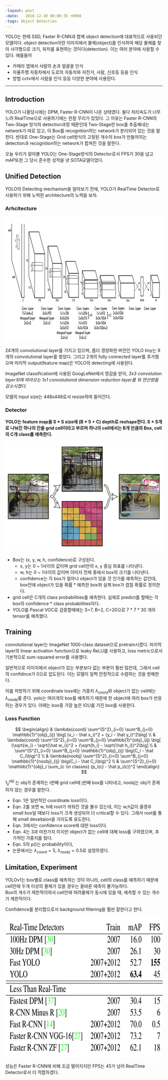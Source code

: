 ```yaml
---
-layout: post
-date:   2018-12-30 00:00:35 +0900
-tags: Object Detection
---
```


 YOLO는 한때 SSD, Faster R-CNN과 함께 object detection에 대표적으로 사용되던 모델이다. object detection이란 이미지에서 물체(object)를 인식하여 해당 물체를 찾아 사각형으로 크기, 위치를 표현하는 것이다(detection). 이는 여러 분야에 사용할 수 있다. 예를들어 

 - 카메라 앱에서 사람의 손과 얼굴을 인식
 - 자율주행 자동차에서 도로의 자동차와 자전거, 사람, 신호등 등을 인식
 - 방범 cctv에서 사람을 인식 
 등등 다양한 분야에 사용된다.

<!--more-->

---

## Introduction 

 YOLO가 나올당시에는 DPM, Faster R-CNN이 나온 상태였다. 둘다 처리속도가 너무 느려 RealTime으로 사용하기에는 한참 무리가 있었다. 그 이유는 Faster R-CNN의 Two-Stage 방식의 detection과정 때문인데 Two-Stage란 box를 추출해내는 network가 따로 있고, 이 Box를 recognition하는 network가 분리되어 있는 것을 말한다. 반대로 One-Stage는 Grid cell방식의 고정된 개수의 box가 만들어지는 detection과 recognition하는 network가 합쳐진 것을 말한다. 

 오늘 우리가 알아볼 YOLO는 One-Stage방식의 Detector로서 FPS가 30을 넘고 mAP또한 그 당시 준수한 성적을 낸 SOTA모델이었다. 

## Unified Detection
 
 YOLO의 Detecting mechanism을 알아보기 전에, YOLO가 RealTime Detector로 사용하기 위해 노력한 architecture의 노력을 보자.

### Arhcitecture 

 <p align="center">
 <img src="/assets/images/YOLOv1/Figure1.png" width="700" height="400"/>
 </p>

 24개의 convolutional layer를 가지고 있으며, 좀더 경량화한 버전인 YOLO tiny는 9개의 convolutional layer를 쌓았다. 그리고 2개의 fully connected layer를 추가했으며 마지막 output(feature map)은 YOLO의 detecting에 사용된다.

 ImageNet classification에 사용된 GoogLeNet에서 영감을 받아, _3x3 convolution layer뒤에 따라오는 1x1 convolutional dimension reduction layer를 둬 연산량을 감소시켰다._

 모델의 input size는 448x448로서 resize하여 들어간다. 

### Detector 

 **YOLO는 feature map을 S * S size에 (B * 5 + C) depth로 reshape한다. S * S개로 나눠진 하나의 칸을 grid cell이라고 부르며 하나의 cell에서는 B개 만큼의 Box, cell의 C개 class를 예측한다.** 
 
 <p align="center">
 <img src="/assets/images/YOLOv1/Figure2.png" width="600" height="350"/>
 </p>

- Box는 (x, y, w, h, confidence)로 구성된다. 
    - x, y는 0 ~ 1사이의 값이며 grid cell안의 x, y 중심 좌표를 나타낸다. 
    - w, h는 0 ~ 1사이의 값이며 이미지 전체 중에서 box의 크기를 나타낸다. 
    - confidence는 각 box가 얼마나 object가 있을 것 인가를 예측하는 값인데, box안에 object가 있을 확률 * 예측한 box와 실제 box가 겹칠 확률로 정의한다.
- grid cell은 C개의 class probabilities를 예측한다. 실제로 predict를 할때는 각 box의 confidence * class probabilities이다. 
- YOLO를 Pascal VOC로 검증할때에는 S=7, B=2, C=20으로 7 * 7 * 30 개의 tensor를 예측했다.

## Training

 convolutional layer는 ImageNet 1000-class dataset으로 pretrain시켰다. 
 마지막 layer의 linear activation function으로 leaky ReLU를 사용하고, loss metric으로서 기본적으로 sum-squared error를 사용했다. 

 일반적으로 이미지에서 object가 있는 부분보다 없는 부분이 훨씬 많은데, 그래서 cell의 confidnce가 0으로 압도된다. 이는 모델이 일찍 안정적으로 수렴하는 것을 방해한다. 

 이를 처방하기 위해 coordinate loss에는 가중치 $\lambda_{coord}$와 object가 없는 cell에는 $\lambda_{noobj}$를 준다. 
 yolo는 여러개의 box를 예측하기 때문에 한 object에 여러 box가 반응하는 경우가 있다. 이때는 box중 가장 높은 IOU를 가진 box를 사용한다.

### Loss Function

 $$
 \begin{align}
    & \lambda{coord} \sum^{S^2}_{i=0} \sum^B_{j=0} \mathbb{1}^{obj}_{ij} \big[ (x_i - \hat x_i)^2 + (y_i - \hat y_i)^2\big] \\
    & \lambda{coord} \sum^{S^2}_{i=0} \sum^B_{j=0} \mathbb{1}^{obj}_{ij} \big[ (\sqrt{w_i} - \sqrt{\hat w_i})^2 + (\sqrt{h_i} - \sqrt{\hat h_i})^2\big] \\
    & \sum^{S^2}_{i=0} \sum^B_{j=0} \mathbb{1}^{obj}_{ij} \big(C_i - \hat C_i\big)^2 \\
    & \lambda{noobj} \sum^{S^2}_{i=0} \sum^B_{j=0} \mathbb{1}^{noobj}_{ij} \big(C_i - \hat C_i\big)^2 \\
    & \sum^{S^2}_{i=0} \mathbb{1}^{obj}_i \sum_{c \in classes} (p_i(c) - \hat p_i(c))^2 
 \end{align}
 $$

 $1^{obj}_{ij}$ 는 obj가 존재하는 i번째 grid cell에 j번째 box를 나타내고, noobj는 obj가 존재하지 않는 경우를 말한다. 
 - Eqn. 1은 일반적인 coordinate loss이다. 
 - Eqn. 2를 보면 w, h에 root가 씌워진 것을 볼수 있는데, 이는 w,h값이 클경우 small box일 때보다 loss가 크게 생성되어 더 critical할 수 있다. 그래서 root를 통해 small devaitaion을 가지도록 유도한다. 
 - Eqn. 3에서는 confidence score에 대한 loss이다.
 - Eqn. 4는 3과 마찬가지 이지만 object가 없는 cell에 대해 loss를 구하였으며, 추가적인 가중치를 뒀다. 
 - Eqn. 5의 p()는 probability이다,
 - 논문에서는 $\lambda_{coord}=5$, $\lambda_{noobj}=0.5$로 설정하였다. 

## Limitation, Experiment

 YOLOv1는 box별로 class를 예측하는 것이 아니라, cell의 class를 예측하기 때문에 cell안에 두개 이상의 물체가 있을 경우는 올바른 에측이 불가능하다.  
 Box의 개수가 제한적이여서 cell안에 여려물체가 동시에 있을 때, 예측할 수 있는 개수가 제한적이다.

 Confidence를 분리함으로서 background filtering을 훨씬 잘한다고 한다.

 <p align="center">
 <img src="/assets/images/YOLOv1/Figure3.png" width="800" height="450"/>
 </p>
 
 성능은 Faster R-CNN에 비해 조금 떨어지지만 FPS는 45가 넘어 RealTime Detector로서 더 적합하겠다. 

